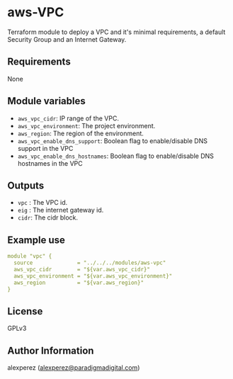 # aws-VPC

Terraform module to deploy a VPC and it's minimal requirements, a default Security Group and an Internet Gateway.

## Requirements

None

## Module variables

* `aws_vpc_cidr`: IP range of the VPC.
* `aws_vpc_environment`: The project environment.
* `aws_region`: The region of the environment.
* `aws_vpc_enable_dns_support`: Boolean flag to enable/disable DNS support in the VPC
* `aws_vpc_enable_dns_hostnames`: Boolean flag to enable/disable DNS hostnames in the VPC

## Outputs

* `vpc` : The VPC id.
* `eig` : The internet gateway id.
* `cidr`: The cidr block.

## Example use

```yaml
module "vpc" {
  source              = "../../../modules/aws-vpc"
  aws_vpc_cidr        = "${var.aws_vpc_cidr}"
  aws_vpc_environment = "${var.aws_vpc_environment}"
  aws_region          = "${var.aws_region}"
}
```

## License
GPLv3

## Author Information
alexperez (alexperez@paradigmadigital.com)
